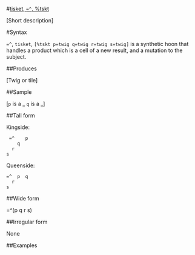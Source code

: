 #[tisket, `=^`, %tskt](#tskt)

[Short description]

#Syntax

`=^`, `tisket`, `[%tskt p=twig q=twig r=twig s=twig]` is a synthetic 
hoon that handles a product which is a cell of a new result, and
a mutation to the subject.

##Produces

[Twig or tile]

##Sample

[`p` is a _
`q` is a _]

##Tall form

Kingside:

     =^    p 
        q
      r
    s

Queenside:

    =^  p  q
      r
    s

##Wide form

=^(p q r s)

##Irregular form

None

##Examples




